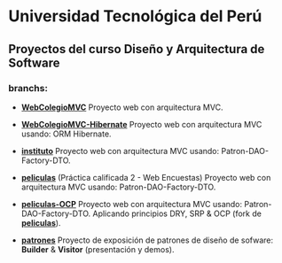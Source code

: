 # __Universidad Tecnológica del Perú__

## Proyectos del curso Diseño y Arquitectura de Software

### branchs:

* __[WebColegioMVC](https://github.com/christiancazu/diseno-y-arquitectura-de-software/tree/WebColegioMVC)__ Proyecto web con arquitectura MVC. 

* __[WebColegioMVC-Hibernate](https://github.com/christiancazu/diseno-y-arquitectura-de-software/tree/WebColegioMVC-Hibernate)__ Proyecto web con arquitectura MVC usando: ORM Hibernate.

* __[instituto](https://github.com/christiancazu/diseno-y-arquitectura-de-software/tree/instituto)__ Proyecto web con arquitectura MVC usando: Patron-DAO-Factory-DTO.

* __[peliculas](https://github.com/christiancazu/diseno-y-arquitectura-de-software/tree/peliculas)__ (Práctica calificada 2 - Web Encuestas) Proyecto web con arquitectura MVC usando: Patron-DAO-Factory-DTO.

* __[peliculas-OCP](https://github.com/christiancazu/diseno-y-arquitectura-de-software/tree/peliculas-OCP)__ Proyecto web con arquitectura MVC usando: Patron-DAO-Factory-DTO. Aplicando principios DRY, SRP & OCP (fork de __[peliculas](https://github.com/christiancazu/diseno-y-arquitectura-de-software/tree/peliculas)__).

* __[patrones](https://github.com/christiancazu/diseno-y-arquitectura-de-software/tree/patrones)__ Proyecto de exposición de patrones de diseño de sofware: __Builder__ & __Visitor__ (presentación y demos).
